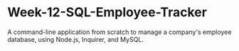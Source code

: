 # Week-12-SQL-Employee-Tracker
A command-line application from scratch to manage a company's employee database, using Node.js, Inquirer, and MySQL.
